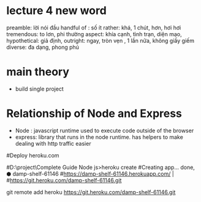 # lecture 4 new word
preamble: lời nói đầu 
handful of : số ít
rather: khá, 1 chút, hơn, hơi hơi
tremendous: to lơn, phi thường
aspect: khía cạnh, tình trạn, diện mạo,
hypothetical: giả định,
outright: ngay, tròn vẹn , 1 lần nữa, không giấy giếm
diverse: đa dạng, phong phú
# main theory
- build single project 

# Relationship of Node and Express
- Node : javascript runtime used to execute code outside of the browser
- express: library that runs in the node runtime. has helpers to make dealing with http traffic easier

#Deploy heroku.com

#D:\project\Complete Guide Node js>heroku create
#Creating app... done, ⬢ damp-shelf-61146
#https://damp-shelf-61146.herokuapp.com/ | #https://git.heroku.com/damp-shelf-61146.git

git remote add heroku https://git.heroku.com/damp-shelf-61146.git
